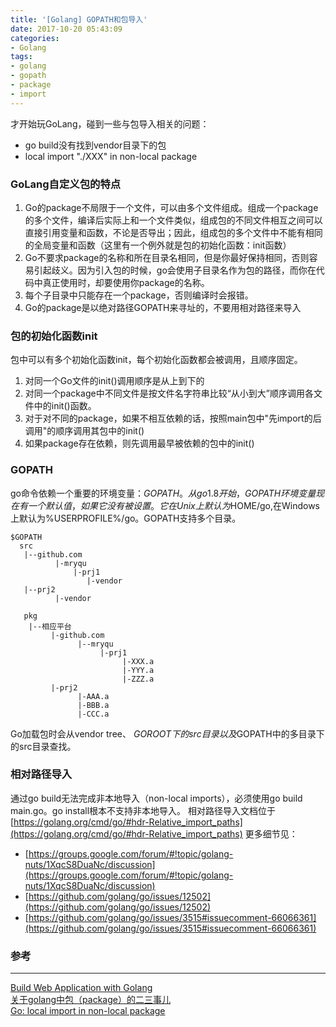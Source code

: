 ```yaml
---
title: '[Golang] GOPATH和包导入'
date: 2017-10-20 05:43:09
categories: 
- Golang
tags: 
- golang
- gopath
- package
- import
---
```


才开始玩GoLang，碰到一些与包导入相关的问题：
*   go build没有找到vendor目录下的包
*   local import "./XXX" in non-local package

### GoLang自定义包的特点

1.  Go的package不局限于一个文件，可以由多个文件组成。组成一个package的多个文件，编译后实际上和一个文件类似，组成包的不同文件相互之间可以直接引用变量和函数，不论是否导出；因此，组成包的多个文件中不能有相同的全局变量和函数（这里有一个例外就是包的初始化函数：init函数）
2.  Go不要求package的名称和所在目录名相同，但是你最好保持相同，否则容易引起歧义。因为引入包的时候，go会使用子目录名作为包的路径，而你在代码中真正使用时，却要使用你package的名称。
3.  每个子目录中只能存在一个package，否则编译时会报错。
4.  Go的package是以绝对路径GOPATH来寻址的，不要用相对路径来导入

### 包的初始化函数init

包中可以有多个初始化函数init，每个初始化函数都会被调用，且顺序固定。
1.  对同一个Go文件的init()调用顺序是从上到下的
2.  对同一个package中不同文件是按文件名字符串比较“从小到大”顺序调用各文件中的init()函数。
3.  对于对不同的package，如果不相互依赖的话，按照main包中"先import的后调用"的顺序调用其包中的init()
4.  如果package存在依赖，则先调用最早被依赖的包中的init()

### GOPATH

go命令依赖一个重要的环境变量：$GOPATH。从go 1.8开始，GOPATH环境变量现在有一个默认值，如果它没有被设置。 它在Unix上默认为$HOME/go,在Windows上默认为%USERPROFILE%/go。GOPATH支持多个目录。
```
$GOPATH
  src
   |--github.com
          |-mryqu
              |-prj1
                 |-vendor
   |--prj2
          |-vendor

   pkg
    |--相应平台
         |-github.com
               |--mryqu
                    |-prj1
                         |-XXX.a
                         |-YYY.a
                         |-ZZZ.a
         |-prj2
               |-AAA.a
               |-BBB.a
               |-CCC.a
```
Go加载包时会从vendor tree、 $GOROOT下的src目录以及$GOPATH中的多目录下的src目录查找。

### 相对路径导入

通过go build无法完成非本地导入（non-local imports），必须使用go build main.go。go install根本不支持非本地导入。
相对路径导入文档位于[https://golang.org/cmd/go/#hdr-Relative_import_paths](https://golang.org/cmd/go/#hdr-Relative_import_paths)
更多细节见：
*   [https://groups.google.com/forum/#!topic/golang-nuts/1XqcS8DuaNc/discussion](https://groups.google.com/forum/#!topic/golang-nuts/1XqcS8DuaNc/discussion)
*   [https://github.com/golang/go/issues/12502](https://github.com/golang/go/issues/12502)
*   [https://github.com/golang/go/issues/3515#issuecomment-66066361](https://github.com/golang/go/issues/3515#issuecomment-66066361)

### 参考
* * *
[Build Web Application with Golang](https://github.com/astaxie/build-web-application-with-golang/blob/master/zh/01.2.md)  
[关于golang中包（package）的二三事儿](https://studygolang.com/articles/155)  
[Go: local import in non-local package](https://stackoverflow.com/questions/30885098/go-local-import-in-non-local-package)  